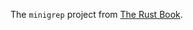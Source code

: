 The `minigrep` project from [The Rust Book](https://doc.rust-lang.org/book/ch12-00-an-io-project.html).
